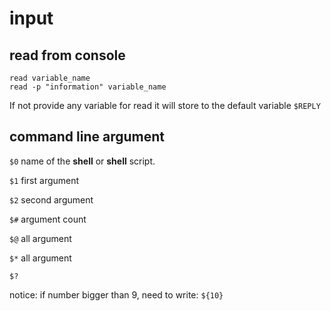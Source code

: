 # input

## read from console

```shell
read variable_name
read -p "information" variable_name
```

If not provide any variable for read it will store to the default variable `$REPLY`



## command line argument

`$0`  name of the **shell** or **shell** script.

`$1` first argument

`$2`  second argument

`$#` argument count

`$@` all argument

`$*` all argument

`$?`

notice: if number bigger than 9, need to write: `${10}`

